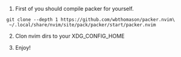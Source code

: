 1. First of you should compile packer for yourself.
```
git clone --depth 1 https://github.com/wbthomason/packer.nvim\
 ~/.local/share/nvim/site/pack/packer/start/packer.nvim
```

2. Clon nvim dirs to your XDG_CONFIG_HOME

3. Enjoy!

